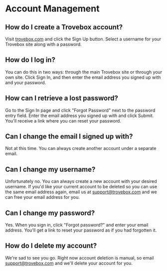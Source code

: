 Account Management
=======================

## How do I create a Trovebox account?
Visit <a href="http://trovebox.com">trovebox.com</a> and click the Sign Up button. Select a username for your Trovebox site along with a password.

## How do I log in?
You can do this in two ways: through the main Trovebox site or through your own site. Click Sign In, and then enter the email address you signed up with and your password.

## How can I retrieve a lost password?
Go to the Sign In page and click "Forgot Password" next to the password entry field. Enter the email address you signed up with and click Submit. You'll receive a link where you can reset your password.

## Can I change the email I signed up with? 
Not at this time. You can always create another account under a separate email.

## Can I change my username?
Unfortunately no. You can always create a new account with your desired username. If you'd like your current account to be deleted so you can use the same email address again, email us at [support@trovebox.com](mailto:support@trovebox.com) and we can free your email address for you.

## Can I change my password?
Yes. When you sign in, click "Forgot password?" and enter your email address. You'll get a link to reset your password as if you had forgotten it.

## How do I delete my account?
We're sad to see you go. Right now account deletion is manual, so email [support@trovebox.com](mailto:support@trovebox.com) and we'll delete your account for you.
